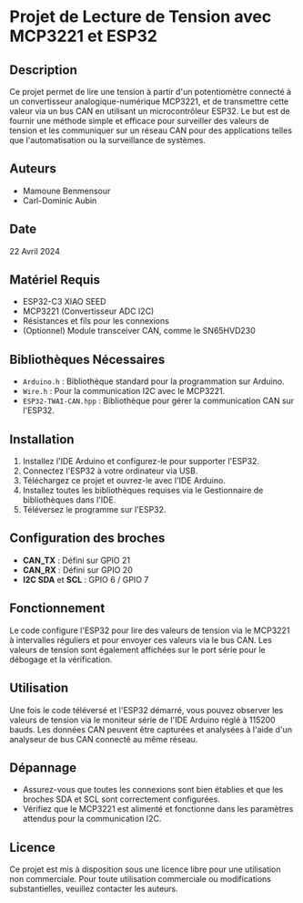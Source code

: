 # Projet de Lecture de Tension avec MCP3221 et ESP32

## Description
Ce projet permet de lire une tension à partir d'un potentiomètre connecté à un convertisseur analogique-numérique MCP3221, et de transmettre cette valeur via un bus CAN en utilisant un microcontrôleur ESP32. Le but est de fournir une méthode simple et efficace pour surveiller des valeurs de tension et les communiquer sur un réseau CAN pour des applications telles que l'automatisation ou la surveillance de systèmes.

## Auteurs
- Mamoune Benmensour
- Carl-Dominic Aubin

## Date
22 Avril 2024

## Matériel Requis
- ESP32-C3 XIAO SEED
- MCP3221 (Convertisseur ADC I2C)
- Résistances et fils pour les connexions
- (Optionnel) Module transceiver CAN, comme le SN65HVD230

## Bibliothèques Nécessaires
- `Arduino.h` : Bibliothèque standard pour la programmation sur Arduino.
- `Wire.h` : Pour la communication I2C avec le MCP3221.
- `ESP32-TWAI-CAN.hpp` : Bibliothèque pour gérer la communication CAN sur l'ESP32.

## Installation
1. Installez l'IDE Arduino et configurez-le pour supporter l'ESP32.
2. Connectez l'ESP32 à votre ordinateur via USB.
3. Téléchargez ce projet et ouvrez-le avec l'IDE Arduino.
4. Installez toutes les bibliothèques requises via le Gestionnaire de bibliothèques dans l'IDE.
5. Téléversez le programme sur l'ESP32.

## Configuration des broches
- **CAN_TX** : Défini sur GPIO 21
- **CAN_RX** : Défini sur GPIO 20
- **I2C SDA** et **SCL** : GPIO 6 / GPIO 7

## Fonctionnement
Le code configure l'ESP32 pour lire des valeurs de tension via le MCP3221 à intervalles réguliers et pour envoyer ces valeurs via le bus CAN. Les valeurs de tension sont également affichées sur le port série pour le débogage et la vérification.

## Utilisation
Une fois le code téléversé et l'ESP32 démarré, vous pouvez observer les valeurs de tension via le moniteur série de l'IDE Arduino réglé à 115200 bauds. Les données CAN peuvent être capturées et analysées à l'aide d'un analyseur de bus CAN connecté au même réseau.

## Dépannage
- Assurez-vous que toutes les connexions sont bien établies et que les broches SDA et SCL sont correctement configurées.
- Vérifiez que le MCP3221 est alimenté et fonctionne dans les paramètres attendus pour la communication I2C.

## Licence
Ce projet est mis à disposition sous une licence libre pour une utilisation non commerciale. Pour toute utilisation commerciale ou modifications substantielles, veuillez contacter les auteurs.


